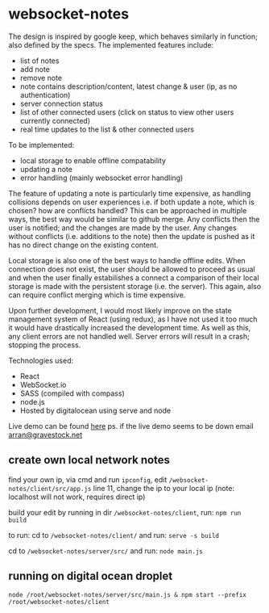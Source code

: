 # websocket-notes

The design is inspired by google keep, which behaves similarly in function; also defined by the specs. The implemented features include:
- list of notes
- add note
- remove note
- note contains description/content, latest change & user (ip, as no authentication)
- server connection status
- list of other connected users (click on status to view other users currently connected)
- real time updates to the list & other connected users

To be implemented:
- local storage to enable offline compatability
- updating a note
- error handling (mainly websocket error handling)

The feature of updating a note is particularly time expensive, as handling collisions depends on user experiences i.e. if both update a note, which is chosen? how are conflicts handled? This can be approached in multiple ways, the best way would be similar to github merge. Any conflicts then the user is notified; and the changes are made by the user. Any changes without conflicts (i.e. additions to the note) then the update is pushed as it has no direct change on the existing content.

Local storage is also one of the best ways to handle offline edits. When connection does not exist, the user should be allowed to proceed as usual and when the user finally estabilishes a connect a comparison of their local storage is made with the persistent storage (i.e. the server). This again, also can require conflict merging which is time expensive.

Upon further development, I would most likely improve on the state management system of React (using redux), as I have not used it too much it would have drastically increased the development time. As well as this, any client errors are not handled well. Server errors will result in a crash; stopping the process.

Technologies used:
- React
- WebSocket.io
- SASS (compiled with compass)
- node.js
- Hosted by digitalocean using serve and node

Live demo can be found [here](http://209.97.180.214:5000/)
ps. if the live demo seems to be down email arran@gravestock.net

## create own local network notes
find your own ip, via cmd and run `ipconfig`, edit `/websocket-notes/client/src/app.js` line 11, change the ip to your local ip (note: localhost will not work, requires direct ip)

build your edit by running in dir `/websocket-notes/client`, run:
`npm run build`

to run:
cd to `/websocket-notes/client/` and run:
`serve -s build`

cd to `/websocket-notes/server/src/` and run:
`node main.js`

## running on digital ocean droplet
`node /root/websocket-notes/server/src/main.js & npm start --prefix /root/websocket-notes/client`
